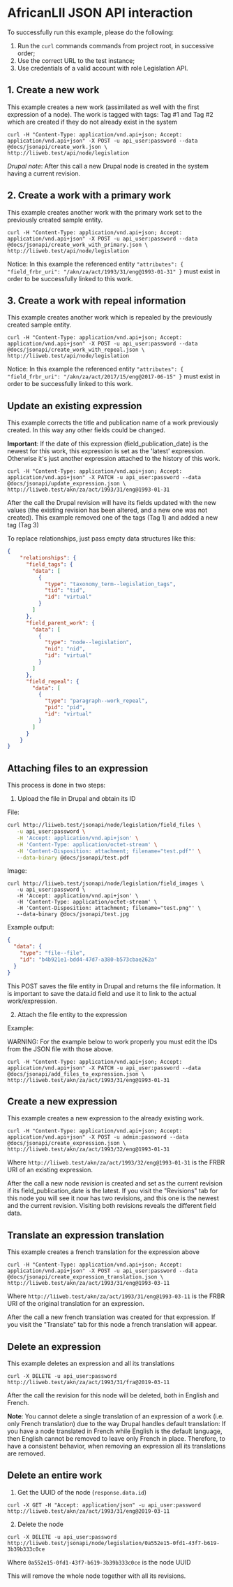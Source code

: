 # AfricanLII JSON API interaction

To successfully run this example, please do the following:

1. Run the `curl` commands commands from project root, in successive order;
2. Use the correct URL to the test instance;
3. Use credentials of a valid account with role Legislation API.

## 1. Create a new work

This example creates a new work (assimilated as well with the first expression of a node). The work is tagged with tags: Tag #1 and Tag #2 which are created if they do not already exist in the system

```
curl -H "Content-Type: application/vnd.api+json; Accept: application/vnd.api+json" -X POST -u api_user:password --data @docs/jsonapi/create_work.json \
http://liiweb.test/api/node/legislation
```

*Drupal note*: After this call a new Drupal node is created in the system having a current revision.

## 2. Create a work with a primary work

This example creates another work with the primary work set to the previously created sample entity.

```
curl -H "Content-Type: application/vnd.api+json; Accept: application/vnd.api+json" -X POST -u api_user:password --data @docs/jsonapi/create_work_with_primary.json \
http://liiweb.test/api/node/legislation
```

Notice: In this example the referenced entity `"attributes": { "field_frbr_uri": "/akn/za/act/1993/31/eng@1993-01-31" }` must exist in order to be successfully linked to this work. 


## 3. Create a work with repeal information

This example creates another work which is repealed by the previously created sample entity.

```
curl -H "Content-Type: application/vnd.api+json; Accept: application/vnd.api+json" -X POST -u api_user:password --data @docs/jsonapi/create_work_with_repeal.json \
http://liiweb.test/api/node/legislation
```

Notice: In this example the referenced entity `"attributes": { "field_frbr_uri": "/akn/za/act/2017/15/eng@2017-06-15" }` must exist in order to be successfully linked to this work. 

## Update an existing expression

This example corrects the title and publication name of a work previously created. In this way any other fields could be changed.

**Important**: If the date of this expression (field_publication_date) is the newest for this work, this expression is set as the 'latest' expression. Otherwise it's just another expression attached to the history of this work.

```
curl -H "Content-Type: application/vnd.api+json; Accept: application/vnd.api+json" -X PATCH -u api_user:password --data @docs/jsonapi/update_expression.json \
http://liiweb.test/akn/za/act/1993/31/eng@1993-01-31
```

After the call the Drupal revision will have its fields updated with the new values (the existing revision has been altered, and a new one was not created). This example removed one of the tags (Tag 1) and added a new tag (Tag 3)  

To replace relationships, just pass empty data structures like this:

```json
{
    "relationships": {
      "field_tags": {
        "data": [
          {
            "type": "taxonomy_term--legislation_tags",
            "tid": "tid",
            "id": "virtual"
          }
        ]
      },
      "field_parent_work": {
        "data": [
          {
            "type": "node--legislation",
            "nid": "nid",
            "id": "virtual"
          }
        ]
      },
      "field_repeal": {
        "data": [
          {
            "type": "paragraph--work_repeal",
            "pid": "pid",
            "id": "virtual"
          }
        ]
      }
    }
}
```

## Attaching files to an expression

This process is done in two steps:

1. Upload the file in Drupal and obtain its ID


File:

```bash
curl http://liiweb.test/jsonapi/node/legislation/field_files \
   -u api_user:password \
   -H 'Accept: application/vnd.api+json' \
   -H 'Content-Type: application/octet-stream' \
   -H 'Content-Disposition: attachment; filename="test.pdf"' \
   --data-binary @docs/jsonapi/test.pdf
```

Image:

```
curl http://liiweb.test/jsonapi/node/legislation/field_images \
   -u api_user:password \
   -H 'Accept: application/vnd.api+json' \
   -H 'Content-Type: application/octet-stream' \
   -H 'Content-Disposition: attachment; filename="test.png"' \
   --data-binary @docs/jsonapi/test.jpg
```

Example output:

```json
{
  "data": {
    "type": "file--file",
    "id": "b4b921e1-bdd4-47d7-a380-b573cbae262a"
  }
}
```

This POST saves the file entity in Drupal and returns the file information. It is important to save the data.id field and use it to link to the actual work/expression.


2. Attach the file entity to the expression

Example:

WARNING: For the example below to work properly you must edit the IDs from the JSON file with those above.

```
curl -H "Content-Type: application/vnd.api+json; Accept: application/vnd.api+json" -X PATCH -u api_user:password --data @docs/jsonapi/add_files_to_expression.json \
http://liiweb.test/akn/za/act/1993/31/eng@1993-01-31
```

## Create a new expression

This example creates a new expression to the already existing work.

```
curl -H "Content-Type: application/vnd.api+json; Accept: application/vnd.api+json" -X POST -u admin:password --data @docs/jsonapi/create_expression.json \
http://liiweb.test/akn/za/act/1993/32/eng@1993-01-31
```

Where `http://liiweb.test/akn/za/act/1993/32/eng@1993-01-31` is the FRBR URI of an existing expression.

After the call a new node *revision* is created and set as the current revision if its field_publication_date is the latest. If you visit the "Revisions" tab for this node you will see it now has two revisions, and this one is the newest and the current revision. Visiting both revisions reveals the different field data.


## Translate an expression translation

This example creates a french translation for the expression above

```
curl -H "Content-Type: application/vnd.api+json; Accept: application/vnd.api+json" -X POST -u api_user:password --data @docs/jsonapi/create_expression_translation.json \
http://liiweb.test/akn/za/act/1993/31/eng@1993-03-11
```

Where `http://liiweb.test/akn/za/act/1993/31/eng@1993-03-11` is the FRBR URI of the original translation for an expression.

After the call a new french translation was created for that expression. If you visit the "Translate" tab for this node a french translation will appear.


## Delete an expression

This example deletes an expression and all its translations

```
curl -X DELETE -u api_user:password http://liiweb.test/akn/za/act/1993/31/fra@2019-03-11
```

After the call the revision for this node will be deleted, both in English and French. 

**Note**: You cannot delete a single translation of an expression of a work (i.e. only French translation) due to the way Drupal handles default translation: If you have a node translated in French while English is the default language, then English cannot be removed to leave only French in place. Therefore, to have a consistent behavior, when removing an expression all its translations are removed.


## Delete an entire work

1. Get the UUID of the node (`response.data.id`)
```
curl -X GET -H "Accept: application/json" -u api_user:password http://liiweb.test/akn/za/act/1993/31/eng@2019-03-11
```
2. Delete the node

```
curl -X DELETE -u api_user:password http://liiweb.test/jsonapi/node/legislation/0a552e15-0fd1-43f7-b619-3b39b333c0ce
```
Where `0a552e15-0fd1-43f7-b619-3b39b333c0ce` is the node UUID

This will remove the whole node together with all its revisions.
